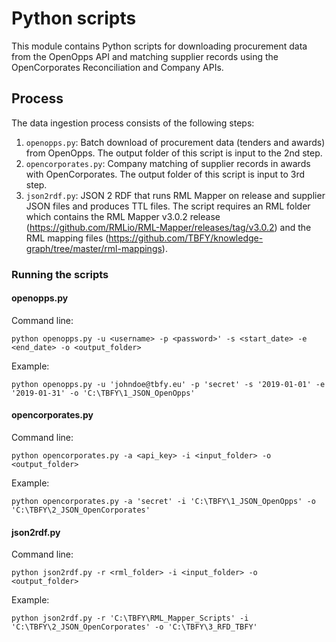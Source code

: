 # Python scripts
This module contains Python scripts for downloading procurement data from the OpenOpps API and matching supplier records using the OpenCorporates Reconciliation and Company APIs.

## Process
The data ingestion process consists of the following steps:

1. `openopps.py`: Batch download of procurement data (tenders and awards) from OpenOpps. The output folder of this script is input to the 2nd step.
2. `opencorporates.py`: Company matching of supplier records in awards with OpenCorporates. The output folder of this script is input to 3rd step.
3. `json2rdf.py`: JSON 2 RDF that runs RML Mapper on release and supplier JSON files and produces TTL files. The script requires an RML folder which contains the RML Mapper v3.0.2 release (https://github.com/RMLio/RML-Mapper/releases/tag/v3.0.2) and the RML mapping files (https://github.com/TBFY/knowledge-graph/tree/master/rml-mappings).

### Running the scripts

#### openopps.py
Command line:
```
python openopps.py -u <username> -p <password>' -s <start_date> -e <end_date> -o <output_folder>
```

Example:
```
python openopps.py -u 'johndoe@tbfy.eu' -p 'secret' -s '2019-01-01' -e '2019-01-31' -o 'C:\TBFY\1_JSON_OpenOpps'
```

#### opencorporates.py
Command line:
```
python opencorporates.py -a <api_key> -i <input_folder> -o <output_folder>
```

Example:
```
python opencorporates.py -a 'secret' -i 'C:\TBFY\1_JSON_OpenOpps' -o 'C:\TBFY\2_JSON_OpenCorporates'
```

#### json2rdf.py
Command line:
```
python json2rdf.py -r <rml_folder> -i <input_folder> -o <output_folder>
```

Example:
```
python json2rdf.py -r 'C:\TBFY\RML_Mapper_Scripts' -i 'C:\TBFY\2_JSON_OpenCorporates' -o 'C:\TBFY\3_RFD_TBFY'
```
